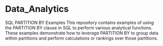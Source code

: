 # Data_Analytics

SQL PARTITION BY Examples
This repository contains examples of using the PARTITION BY clause in SQL to perform various analytical functions. These examples demonstrate how to leverage PARTITION BY to group data within partitions and perform calculations or rankings over those partitions.

